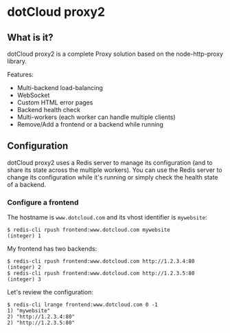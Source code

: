 dotCloud proxy2
===============

What is it?
-----------

dotCloud proxy2 is a complete Proxy solution based on the node-http-proxy
library.

Features:

 * Multi-backend load-balancing
 * WebSocket
 * Custom HTML error pages
 * Backend health check
 * Multi-workers (each worker can handle multiple clients)
 * Remove/Add a frontend or a backend while running

Configuration
-------------

dotCloud proxy2 uses a Redis server to manage its configuration (and to share
its state across the multiple workers). You can use the Redis server to change
its configuration while it's running or simply check the health state of a
backend.

### Configure a frontend

The hostname is `www.dotcloud.com` and its vhost identifier is `mywebsite`:

    $ redis-cli rpush frontend:www.dotcloud.com mywebsite
    (integer) 1

My frontend has two backends:

    $ redis-cli rpush frontend:www.dotcloud.com http://1.2.3.4:80
    (integer) 2
    $ redis-cli rpush frontend:www.dotcloud.com http://1.2.3.5:80
    (integer) 3

Let's review the configuration:

    $ redis-cli lrange frontend:www.dotcloud.com 0 -1
    1) "mywebsite"
    2) "http://1.2.3.4:80"
    2) "http://1.2.3.5:80"
